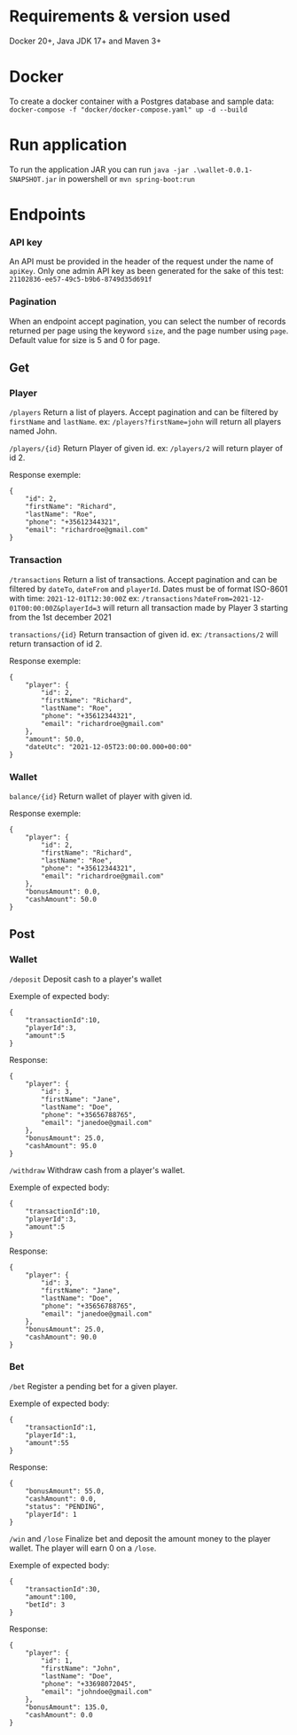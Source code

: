 # Requirements & version used
Docker 20+, Java JDK 17+ and Maven 3+

# Docker
To create a docker container with a Postgres database and sample data: 
`docker-compose -f "docker/docker-compose.yaml" up -d --build`

# Run application
To run the application JAR you can run `java -jar .\wallet-0.0.1-SNAPSHOT.jar` in powershell
or `mvn spring-boot:run`


# Endpoints
### API key
An API must be provided in the header of the request under the name of `apiKey`.
Only one admin API key as been generated for the sake of this test: `21102836-ee57-49c5-b9b6-8749d35d691f`
### Pagination
When an endpoint accept pagination, you can select the number of records returned per page using the keyword `size`, and the page number using `page`.
Default value for size is 5 and 0 for page.

## Get
### Player
`/players`
Return a list of players. Accept pagination and can be filtered by `firstName` and `lastName`.
ex: `/players?firstName=john` will return all players named John.

`/players/{id}`
Return Player of given id.
ex: `/players/2` will return player of id 2.

Response exemple:
```
{
    "id": 2,
    "firstName": "Richard",
    "lastName": "Roe",
    "phone": "+35612344321",
    "email": "richardroe@gmail.com"
}
```

### Transaction
`/transactions`
Return a list of transactions. Accept pagination and can be filtered by `dateTo`, `dateFrom` and `playerId`.
Dates must be of format ISO-8601 with time: `2021-12-01T12:30:00Z`
ex: `/transactions?dateFrom=2021-12-01T00:00:00Z&playerId=3` will return all transaction made by Player 3 starting from the 1st december 2021

`transactions/{id}`
Return transaction of given id.
ex: `/transactions/2` will return transaction of id 2.

Response exemple:
```
{
    "player": {
        "id": 2,
        "firstName": "Richard",
        "lastName": "Roe",
        "phone": "+35612344321",
        "email": "richardroe@gmail.com"
    },
    "amount": 50.0,
    "dateUtc": "2021-12-05T23:00:00.000+00:00"
}
```

### Wallet
`balance/{id}`
Return wallet of player with given id.

Response exemple:
```
{
    "player": {
        "id": 2,
        "firstName": "Richard",
        "lastName": "Roe",
        "phone": "+35612344321",
        "email": "richardroe@gmail.com"
    },
    "bonusAmount": 0.0,
    "cashAmount": 50.0
}
```


## Post
### Wallet
`/deposit`
Deposit cash to a player's wallet

Exemple of expected body:
```
{
    "transactionId":10,
    "playerId":3,
    "amount":5
}
```

Response:
```
{
    "player": {
        "id": 3,
        "firstName": "Jane",
        "lastName": "Doe",
        "phone": "+35656788765",
        "email": "janedoe@gmail.com"
    },
    "bonusAmount": 25.0,
    "cashAmount": 95.0
}
```



`/withdraw`
Withdraw cash from a player's wallet.

Exemple of expected body:
```
{
    "transactionId":10,
    "playerId":3,
    "amount":5
}
```

Response:
```
{
    "player": {
        "id": 3,
        "firstName": "Jane",
        "lastName": "Doe",
        "phone": "+35656788765",
        "email": "janedoe@gmail.com"
    },
    "bonusAmount": 25.0,
    "cashAmount": 90.0
}
```

### Bet
`/bet`
Register a pending bet for a given player.

Exemple of expected body:
```
{
    "transactionId":1,
    "playerId":1,
    "amount":55
}
```

Response:
```
{
    "bonusAmount": 55.0,
    "cashAmount": 0.0,
    "status": "PENDING",
    "playerId": 1
}
```


 `/win` and `/lose`
Finalize bet and deposit the amount money to the player wallet. The player will earn 0 on a `/lose`.

Exemple of expected body:
```
{
    "transactionId":30,
    "amount":100,
    "betId": 3
}
```

Response:
```
{
    "player": {
        "id": 1,
        "firstName": "John",
        "lastName": "Doe",
        "phone": "+33698072045",
        "email": "johndoe@gmail.com"
    },
    "bonusAmount": 135.0,
    "cashAmount": 0.0
}
```


